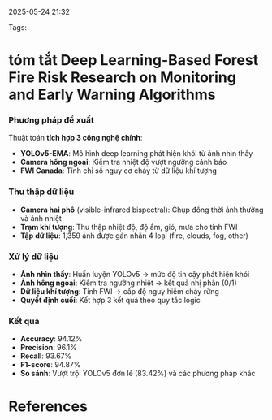 2025-05-24 21:32


Tags:

# tóm tắt Deep Learning-Based Forest Fire Risk Research on Monitoring and Early Warning Algorithms

### **Phương pháp đề xuất**

Thuật toán **tích hợp 3 công nghệ chính**:

- **YOLOv5-EMA**: Mô hình deep learning phát hiện khói từ ảnh nhìn thấy
- **Camera hồng ngoại**: Kiểm tra nhiệt độ vượt ngưỡng cảnh báo
- **FWI Canada**: Tính chỉ số nguy cơ cháy từ dữ liệu khí tượng

### **Thu thập dữ liệu**

- **Camera hai phổ** (visible-infrared bispectral): Chụp đồng thời ảnh thường và ảnh nhiệt
- **Trạm khí tượng**: Thu thập nhiệt độ, độ ẩm, gió, mưa cho tính FWI
- **Tập dữ liệu**: 1,359 ảnh được gán nhãn 4 loại (fire, clouds, fog, other)

### **Xử lý dữ liệu**

- **Ảnh nhìn thấy**: Huấn luyện YOLOv5 → mức độ tin cậy phát hiện khói
- **Ảnh hồng ngoại**: Kiểm tra ngưỡng nhiệt → kết quả nhị phân (0/1)
- **Dữ liệu khí tượng**: Tính FWI → cấp độ nguy hiểm cháy rừng
- **Quyết định cuối**: Kết hợp 3 kết quả theo quy tắc logic

### **Kết quả**

- **Accuracy**: 94.12%
- **Precision**: 96.1%
- **Recall**: 93.67%
- **F1-score**: 94.87%
- **So sánh**: Vượt trội YOLOv5 đơn lẻ (83.42%) và các phương pháp khác


# References
